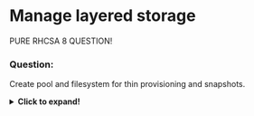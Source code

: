 #  Manage layered storage

PURE RHCSA 8 QUESTION!

### Question:
Create pool and filesystem for thin provisioning and snapshots.

<details>
 <summary><b>Click to expand!</b></summary>

### Answer:

* Actually, the question stated above is not in fact a question. The problem with **layered storage** in **RHEL 8** is that 
there is still not that much information about it available online.

* **Stratis** is a tool (written in Rust language) that is supposed to be used in **RHEL 8** for managing layered storage.
How to fully create **pool** from block devices and then **filesystems** is very well explained in <a href="https://stratis-storage.github.io/howto/">Stratis How-to</a> - so I won't 
be rewriting this. 

* In my opinion, this objective was introduced to actually raise awareness of this tool. And for the time being, I do not expect heavy-metal-questions
 about it.
 
 </details>
